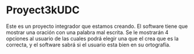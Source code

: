 # Proyect3kUDC
Este es un proyecto integrador que estamos creando. El software tiene que mostrar una oración con una palabra mal escrita. Se le mostrarán 4 opciones al usuario de las cuales podrá elegir una que el crea que es la correcta, y el software sabrá si el usuario esta bien en su ortografía.
